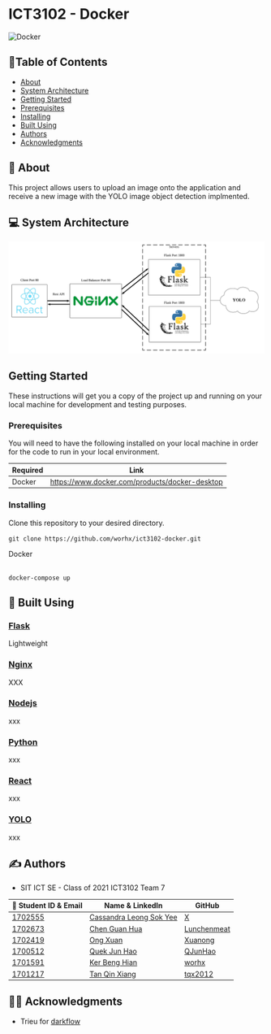 # ICT3102 - Docker
![Docker](https://logz.io/wp-content/uploads/2016/01/docker-facebook.png)
## :bookmark_tabs:Table of Contents

- [About](#about)
- [System Architecture](#system_architecture)
- [Getting Started](#getting_started)
- [Prerequisites](#prerequisities)
- [Installing](#installing)
- [Built Using](#built_using)
- [Authors](#authors)
- [Acknowledgments](#acknowledgments)

## 🧐  About <a name = "about"></a>

This project allows users to upload an image onto the application and receive a new image with the YOLO image object detection implmented.

## :computer: System Architecture <a name = "system_architecture"></a>

![System Architecture](System_Architecture.jpg)

## Getting Started <a name = "getting_started"></a>

These instructions will get you a copy of the project up and running on your local machine for development and testing purposes.

### Prerequisites <a name = "prerequisities"></a>

You will need to have the following installed on your local machine in order for the code to run in your local environment.

| Required | Link                                              |
| -------- | ------------------------------------------------- |
| Docker   | https://www.docker.com/products/docker-desktop    |


### Installing <a name = "installing"></a>

Clone this repository to your desired directory.
```
git clone https://github.com/worhx/ict3102-docker.git
```
Docker

```

docker-compose up

```

## :hammer: Built Using <a name = "built_using"></a>

### [Flask](https://flask.palletsprojects.com/en/1.1.x/) <a name = "flask"></a>
Lightweight 

### [Nginx](https://www.nginx.com/)  <a name = "nginx"></a>
XXX

### [Nodejs](https://nodejs.org/en/) <a name = "nodejs"></a>
xxx

### [Python](https://www.python.org/) <a name = "python"></a>
xxx
### [React](https://reactjs.org/) <a name = "react"></a>
xxx
### [YOLO](https://pjreddie.com/darknet/yolo/) <a name = "yolo"></a>
xxx

 


## ✍️ Authors <a name = "authors"></a>

- SIT ICT SE - Class of 2021 ICT3102 Team 7


| :email: Student ID & Email | Name & LinkedIn | GitHub |
| -------- | ------------------------------------------------- |--------|
| [1702555](mailto:1702555@sit.singaporetech.edu.sg) | [Cassandra Leong Sok Yee](https://www.linkedin.com/in/cassandra-leong-738317bb)|[X](https://github.com/x)|  
| [1702673](mailto:1702673@sit.singaporetech.edu.sg) | [Chen Guan Hua](https://www.linkedin.com/in/guanhua-chen-04a420174/) |[Lunchenmeat](https://github.com/Lunchenmeat)
| [1702419](mailto:1702419@sit.singaporetech.edu.sg) | [Ong Xuan](https://www.linkedin.com/in/xuan-ong-50752910a/) |[Xuanong](https://github.com/Xuanong)|  
| [1700512](mailto:1700512@sit.singaporetech.edu.sg) | [Quek Jun Hao](https://www.linkedin.com/in/jun-hao-quek-5455a0175/) |[QJunHao](https://github.com/QJunHao)| 
| [1701591](mailto:1701591@sit.singaporetech.edu.sg) | [Ker Beng Hian](https://www.linkedin.com/in/benghianker/) |[worhx](https://github.com/worhx)
| [1701217](mailto:1701217@sit.singaporetech.edu.sg) | [Tan Qin Xiang](https://www.linkedin.com/in/qin-xiang-tan-19570a113/) |[tqx2012](https://github.com/tqx2012)|

## :man_teacher: Acknowledgments <a name = "acknowledgments"></a>
- Trieu for [darkflow](https://github.com/thtrieu/darkflow.git)
